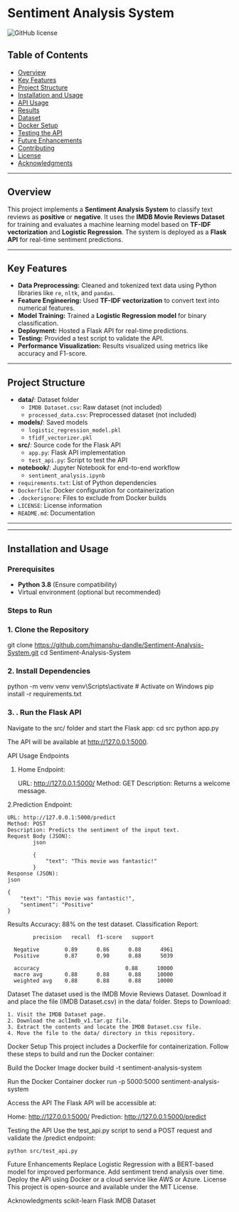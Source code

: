 # Sentiment Analysis System

![GitHub license](https://img.shields.io/badge/license-MIT-blue.svg)

## Table of Contents
- [Overview](#overview)
- [Key Features](#key-features)
- [Project Structure](#project-structure)
- [Installation and Usage](#installation-and-usage)
- [API Usage](#api-usage)
- [Results](#results)
- [Dataset](#dataset)
- [Docker Setup](#docker-setup)
- [Testing the API](#testing-the-api)
- [Future Enhancements](#future-enhancements)
- [Contributing](#contributing)
- [License](#license)
- [Acknowledgments](#acknowledgments)


---

## Overview
This project implements a **Sentiment Analysis System** to classify text reviews as **positive** or **negative**. It uses the **IMDB Movie Reviews Dataset** for training and evaluates a machine learning model based on **TF-IDF vectorization** and **Logistic Regression**. The system is deployed as a **Flask API** for real-time sentiment predictions.

---

## Key Features
- **Data Preprocessing:** Cleaned and tokenized text data using Python libraries like `re`, `nltk`, and `pandas`.
- **Feature Engineering:** Used **TF-IDF vectorization** to convert text into numerical features.
- **Model Training:** Trained a **Logistic Regression model** for binary classification.
- **Deployment:** Hosted a Flask API for real-time predictions.
- **Testing:** Provided a test script to validate the API.
- **Performance Visualization:** Results visualized using metrics like accuracy and F1-score.

---


## Project Structure

- **data/**: Dataset folder
  - `IMDB Dataset.csv`: Raw dataset  (not included)
  - `processed_data.csv`: Preprocessed dataset (not included)
- **models/**: Saved models
  - `logistic_regression_model.pkl`
  - `tfidf_vectorizer.pkl`
- **src/**: Source code for the Flask API
  - `app.py`: Flask API implementation
  - `test_api.py`: Script to test the API
- **notebook/**: Jupyter Notebook for end-to-end workflow
  - `sentiment_analysis.ipynb`
- `requirements.txt`: List of Python dependencies
- `Dockerfile`: Docker configuration for containerization
- `.dockerignore`: Files to exclude from Docker builds
- `LICENSE`: License information
- `README.md`: Documentation






---

---

## Installation and Usage

### Prerequisites
- **Python 3.8** (Ensure compatibility)
- Virtual environment (optional but recommended)

### Steps to Run

### 1. Clone the Repository

git clone https://github.com/himanshu-dandle/Sentiment-Analysis-System.git
cd Sentiment-Analysis-System

### 2. Install Dependencies

python -m venv venv
venv\Scripts\activate          # Activate on Windows
pip install -r requirements.txt


### 3. . Run the Flask API
Navigate to the src/ folder and start the Flask app:
cd src
python app.py

The API will be available at http://127.0.0.1:5000.



API Usage
Endpoints
1. Home Endpoint:

	URL: http://127.0.0.1:5000/
	Method: GET
	Description: Returns a welcome message.

2.Prediction Endpoint:

	URL: http://127.0.0.1:5000/predict
	Method: POST
	Description: Predicts the sentiment of the input text.
	Request Body (JSON):
			json

			{
				"text": "This movie was fantastic!"
			}
	Response (JSON):
	json

	{
		"text": "This movie was fantastic!",
		"sentiment": "Positive"
	}
Results
	Accuracy: 88% on the test dataset.
	Classification Report:

			precision   recall  f1-score   support

	  Negative        0.89      0.86      0.88      4961
	  Positive        0.87      0.90      0.88      5039

	  accuracy                           0.88      10000
	  macro avg       0.88      0.88      0.88     10000
	  weighted avg    0.88      0.88      0.88     10000

Dataset
The dataset used is the IMDB Movie Reviews Dataset. Download it and place the file (IMDB Dataset.csv) in the data/ folder.
Steps to Download:

	1. Visit the IMDB Dataset page.
	2. Download the aclImdb_v1.tar.gz file.
	3. Extract the contents and locate the IMDB Dataset.csv file.
	4. Move the file to the data/ directory in this repository.
	
Docker Setup
This project includes a Dockerfile for containerization. Follow these steps to build and run the Docker container:

Build the Docker Image
	docker build -t sentiment-analysis-system
	
Run the Docker Container
	docker run -p 5000:5000 sentiment-analysis-system

Access the API
The Flask API will be accessible at:

Home: http://127.0.0.1:5000/
Prediction: http://127.0.0.1:5000/predict

Testing the API
Use the test_api.py script to send a POST request and validate the /predict endpoint:

	python src/test_api.py
	
Future Enhancements
	Replace Logistic Regression with a BERT-based model for improved performance.
	Add sentiment trend analysis over time.
	Deploy the API using Docker or a cloud service like AWS or Azure.
License
	This project is open-source and available under the MIT License.

Acknowledgments
	scikit-learn
	Flask
	IMDB Dataset


